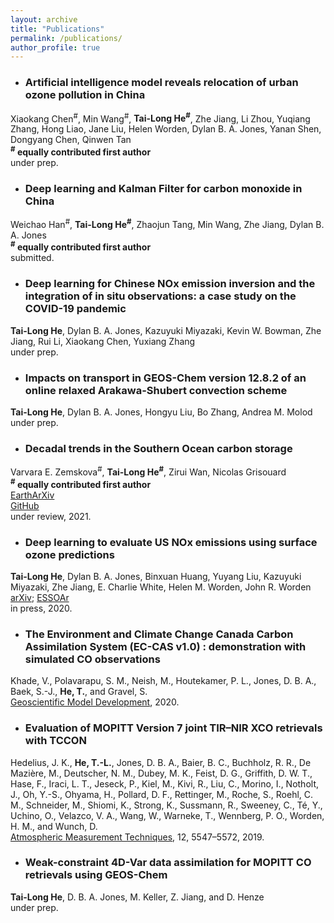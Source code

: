```yaml
---
layout: archive
title: "Publications"
permalink: /publications/
author_profile: true
---
```


* ### Artificial intelligence model reveals relocation of urban ozone pollution in China <br />
Xiaokang Chen<sup>#</sup>, Min Wang<sup>#</sup>, **Tai-Long He<sup>#</sup>**, Zhe Jiang, Li Zhou, Yuqiang Zhang, Hong Liao, Jane Liu, Helen Worden, Dylan B. A. Jones, Yanan Shen, Dongyang Chen, Qinwen Tan<br />
**<sup>#</sup> equally contributed first author**<br />
under prep. 

* ### Deep learning and Kalman Filter for carbon monoxide in China <br />
Weichao Han<sup>#</sup>, **Tai-Long He<sup>#</sup>**, Zhaojun Tang, Min Wang, Zhe Jiang, Dylan B. A. Jones <br />
**<sup>#</sup> equally contributed first author**<br />
submitted. 

* ### Deep learning for Chinese NOx emission inversion and the integration of in situ observations: a case study on the COVID-19 pandemic <br />
**Tai-Long He**, Dylan B. A. Jones, Kazuyuki Miyazaki, Kevin W. Bowman, Zhe Jiang, Rui Li, Xiaokang Chen, Yuxiang Zhang <br />
under prep. 

* ### Impacts on transport in GEOS-Chem version 12.8.2 of an online relaxed Arakawa-Shubert convection scheme <br />
**Tai-Long He**, Dylan B. A. Jones, Hongyu Liu, Bo Zhang,  Andrea M. Molod <br />
under prep. 

* ### Decadal trends in the Southern Ocean carbon storage <br />
Varvara E. Zemskova<sup>#</sup>, **Tai-Long He<sup>#</sup>**, Zirui Wan, Nicolas Grisouard<br />
**<sup>#</sup> equally contributed first author**<br />
[EarthArXiv](https://doi.org/10.31223/X52603)<br />
[GitHub](https://github.com/tailonghe/Southern_Ocean_Carbon) <br />
under review, 2021. 

* ### Deep learning to evaluate US NOx emissions using surface ozone predictions <br />
**Tai-Long He**, Dylan B. A. Jones, Binxuan Huang, Yuyang Liu, Kazuyuki Miyazaki, Zhe Jiang, E. Charlie White, Helen M. Worden, John R. Worden <br />
[arXiv](https://arxiv.org/abs/1908.05841); [ESSOAr](https://www.essoar.org/doi/abs/10.1002/essoar.10507761.1) <br />
in press, 2020. 


* ### The Environment and Climate Change Canada Carbon Assimilation System (EC-CAS v1.0) : demonstration with simulated CO observations <br />
Khade, V., Polavarapu, S. M., Neish, M., Houtekamer, P. L., Jones, D. B. A., Baek, S.-J., **He, T.**, and Gravel, S. <br />
[Geoscientific Model Development](https://gmd.copernicus.org/preprints/gmd-2020-219/), 2020.

* ### Evaluation of MOPITT Version 7 joint TIR–NIR XCO retrievals with TCCON <br />
Hedelius, J. K., **He, T.-L.**, Jones, D. B. A., Baier, B. C., Buchholz, R. R., De Mazière, M., Deutscher, N. M., Dubey, M. K., Feist, D. G., Griffith, D. W. T., Hase, F., Iraci, L. T., Jeseck, P., Kiel, M., Kivi, R., Liu, C., Morino, I., Notholt, J., Oh, Y.-S., Ohyama, H., Pollard, D. F., Rettinger, M., Roche, S., Roehl, C. M., Schneider, M., Shiomi, K., Strong, K., Sussmann, R., Sweeney, C., Té, Y., Uchino, O., Velazco, V. A., Wang, W., Warneke, T., Wennberg, P. O., Worden, H. M., and Wunch, D. <br />
[Atmospheric Measurement Techniques](https://doi.org/10.5194/amt-12-5547-2019), 12, 5547–5572, 2019.

* ### Weak-constraint 4D-Var data assimilation for MOPITT CO retrievals using GEOS-Chem <br />
**Tai-Long He**, D. B. A. Jones, M. Keller, Z. Jiang, and D. Henze <br />
under prep.




<!--- <h3><em>You can also find my articles on <u><a href="https://scholar.google.com/citations?user=rfFLRuQAAAAJ&hl=en">my Google Scholar profile</a>.</u></em></h3> --->

